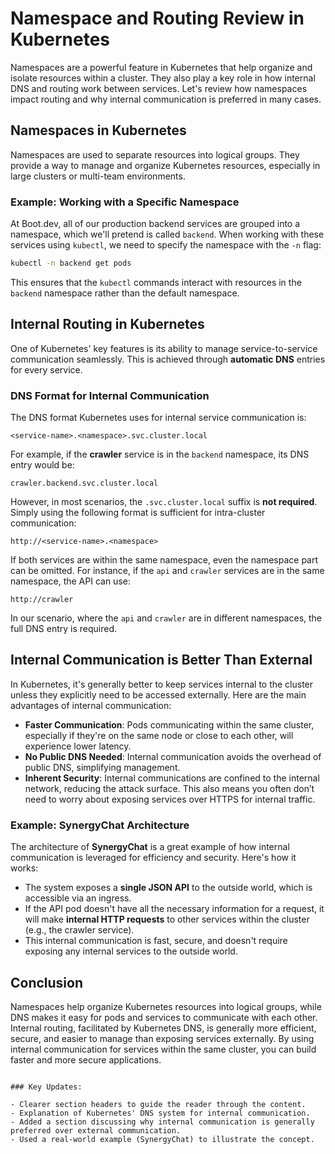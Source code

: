 # Namespace and Routing Review in Kubernetes

Namespaces are a powerful feature in Kubernetes that help organize and isolate resources within a cluster. They also play a key role in how internal DNS and routing work between services. Let's review how namespaces impact routing and why internal communication is preferred in many cases.

## Namespaces in Kubernetes

Namespaces are used to separate resources into logical groups. They provide a way to manage and organize Kubernetes resources, especially in large clusters or multi-team environments.

### Example: Working with a Specific Namespace

At Boot.dev, all of our production backend services are grouped into a namespace, which we'll pretend is called `backend`. When working with these services using `kubectl`, we need to specify the namespace with the `-n` flag:

```bash
kubectl -n backend get pods
```

This ensures that the `kubectl` commands interact with resources in the `backend` namespace rather than the default namespace.

## Internal Routing in Kubernetes

One of Kubernetes' key features is its ability to manage service-to-service communication seamlessly. This is achieved through **automatic DNS** entries for every service.

### DNS Format for Internal Communication

The DNS format Kubernetes uses for internal service communication is:

```
<service-name>.<namespace>.svc.cluster.local
```

For example, if the **crawler** service is in the `backend` namespace, its DNS entry would be:

```
crawler.backend.svc.cluster.local
```

However, in most scenarios, the `.svc.cluster.local` suffix is **not required**. Simply using the following format is sufficient for intra-cluster communication:

```
http://<service-name>.<namespace>
```

If both services are within the same namespace, even the namespace part can be omitted. For instance, if the `api` and `crawler` services are in the same namespace, the API can use:

```
http://crawler
```

In our scenario, where the `api` and `crawler` are in different namespaces, the full DNS entry is required.

## Internal Communication is Better Than External

In Kubernetes, it's generally better to keep services internal to the cluster unless they explicitly need to be accessed externally. Here are the main advantages of internal communication:

- **Faster Communication**: Pods communicating within the same cluster, especially if they're on the same node or close to each other, will experience lower latency.
- **No Public DNS Needed**: Internal communication avoids the overhead of public DNS, simplifying management.
- **Inherent Security**: Internal communications are confined to the internal network, reducing the attack surface. This also means you often don’t need to worry about exposing services over HTTPS for internal traffic.

### Example: SynergyChat Architecture

The architecture of **SynergyChat** is a great example of how internal communication is leveraged for efficiency and security. Here's how it works:

- The system exposes a **single JSON API** to the outside world, which is accessible via an ingress.
- If the API pod doesn't have all the necessary information for a request, it will make **internal HTTP requests** to other services within the cluster (e.g., the crawler service).
- This internal communication is fast, secure, and doesn't require exposing any internal services to the outside world.

## Conclusion

Namespaces help organize Kubernetes resources into logical groups, while DNS makes it easy for pods and services to communicate with each other. Internal routing, facilitated by Kubernetes DNS, is generally more efficient, secure, and easier to manage than exposing services externally. By using internal communication for services within the same cluster, you can build faster and more secure applications.

```

### Key Updates:

- Clearer section headers to guide the reader through the content.
- Explanation of Kubernetes' DNS system for internal communication.
- Added a section discussing why internal communication is generally preferred over external communication.
- Used a real-world example (SynergyChat) to illustrate the concept.
```
